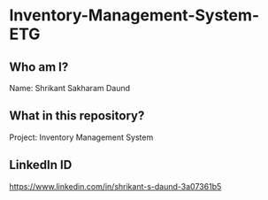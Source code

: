 # Inventory-Management-System-ETG

## Who am I?
Name: Shrikant Sakharam Daund

## What in this repository?
Project: Inventory Management System

## LinkedIn ID
https://www.linkedin.com/in/shrikant-s-daund-3a07361b5
